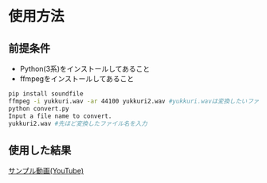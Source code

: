 # 使用方法

## 前提条件
- Python(3系)をインストールしてあること
- ffmpegをインストールしてあること

```bash
pip install soundfile
ffmpeg -i yukkuri.wav -ar 44100 yukkuri2.wav #yukkuri.wavは変換したいファイル名
python convert.py
Input a file name to convert.
yukkuri2.wav #先ほど変換したファイル名を入力
```

## 使用した結果

[サンプル動画(YouTube)](https://www.youtube.com/watch?v=hkj5O3c4ATU&feature=youtu.be)
